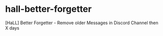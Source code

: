# hall-better-forgetter
[HaLL] Better Forgetter - Remove older Messages in Discord Channel then X days
